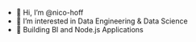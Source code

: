 - 👋 Hi, I’m @nico-hoff
- 👀 I’m interested in Data Engineering & Data Science 
- 🌱 Building BI and Node.js Applications 

<!---
nico-hoff/nico-hoff is a ✨ special ✨ repository because its `README.md` (this file) appears on your GitHub profile.
You can click the Preview link to take a look at your changes.
--->
